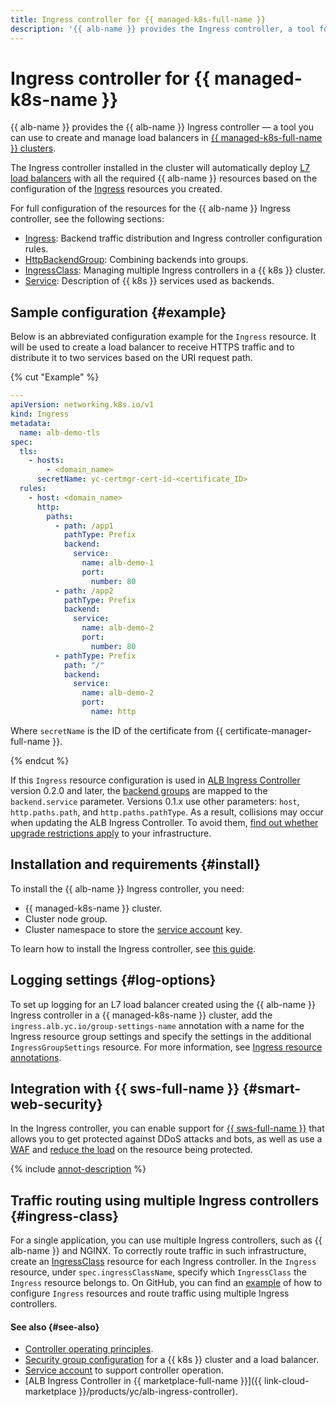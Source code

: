 ```yaml
---
title: Ingress controller for {{ managed-k8s-full-name }}
description: '{{ alb-name }} provides the Ingress controller, a tool for creating and managing load balancers in {{ managed-k8s-full-name }} clusters.'
---
```


# Ingress controller for {{ managed-k8s-name }}


{{ alb-name }} provides the {{ alb-name }} Ingress controller — a tool you can use to create and manage load balancers in [{{ managed-k8s-full-name }} clusters](../../../managed-kubernetes/concepts/index.md#kubernetes-cluster).

The Ingress controller installed in the cluster will automatically deploy [L7 load balancers](../../concepts/application-load-balancer.md) with all the required {{ alb-name }} resources based on the configuration of the [Ingress](https://kubernetes.io/docs/concepts/services-networking/ingress/) resources you created.

For full configuration of the resources for the {{ alb-name }} Ingress controller, see the following sections:

* [Ingress](../../k8s-ref/ingress.md): Backend traffic distribution and Ingress controller configuration rules.
* [HttpBackendGroup](../../k8s-ref/http-backend-group.md): Combining backends into groups.
* [IngressClass](../../k8s-ref/ingress-class.md): Managing multiple Ingress controllers in a {{ k8s }} cluster.
* [Service](../../k8s-ref/service-for-ingress.md): Description of {{ k8s }} services used as backends.

## Sample configuration {#example}

Below is an abbreviated configuration example for the `Ingress` resource. It will be used to create a load balancer to receive HTTPS traffic and to distribute it to two services based on the URI request path.

{% cut "Example" %}

```yaml
---
apiVersion: networking.k8s.io/v1
kind: Ingress
metadata:
  name: alb-demo-tls
spec:
  tls:
    - hosts:
        - <domain_name>
      secretName: yc-certmgr-cert-id-<certificate_ID>
  rules:
    - host: <domain_name>
      http:
        paths:
          - path: /app1
            pathType: Prefix
            backend:
              service:
                name: alb-demo-1
                port:
                  number: 80
          - path: /app2
            pathType: Prefix
            backend:
              service:
                name: alb-demo-2
                port:
                  number: 80
          - pathType: Prefix
            path: "/"
            backend:
              service:
                name: alb-demo-2
                port:
                  name: http
```

Where `secretName` is the ID of the certificate from {{ certificate-manager-full-name }}.

{% endcut %}

If this `Ingress` resource configuration is used in [ALB Ingress Controller](/marketplace/products/yc/alb-ingress-controller) version 0.2.0 and later, the [backend groups](principles.md) are mapped to the `backend.service` parameter. Versions 0.1.x use other parameters: `host`, `http.paths.path`, and `http.paths.pathType`. As a result, collisions may occur when updating the ALB Ingress Controller. To avoid them, [find out whether upgrade restrictions apply](../../operations/k8s-ingress-controller-upgrade.md) to your infrastructure.

## Installation and requirements {#install}

To install the {{ alb-name }} Ingress controller, you need:

* {{ managed-k8s-name }} cluster.
* Cluster node group.
* Cluster namespace to store the [service account](service-account.md) key.

To learn how to install the Ingress controller, see [this guide](../../operations/k8s-ingress-controller-install.md).

## Logging settings {#log-options}

To set up logging for an L7 load balancer created using the {{ alb-name }} Ingress controller in a {{ managed-k8s-name }} cluster, add the `ingress.alb.yc.io/group-settings-name` annotation with a name for the Ingress resource group settings and specify the settings in the additional `IngressGroupSettings` resource. For more information, see [Ingress resource annotations](../../k8s-ref/ingress.md#annotations).

## Integration with {{ sws-full-name }} {#smart-web-security}

In the Ingress controller, you can enable support for [{{ sws-full-name }}](../../../smartwebsecurity/concepts/index.md) that allows you to get protected against DDoS attacks and bots, as well as use a [WAF](../../../smartwebsecurity/concepts/waf.md) and [reduce the load](../../../smartwebsecurity/concepts/arl.md) on the resource being protected.

{% include [annot-description](../../../_includes/managed-kubernetes/alb-ref/annot-security-profile-id.md) %}

## Traffic routing using multiple Ingress controllers {#ingress-class}

For a single application, you can use multiple Ingress controllers, such as {{ alb-name }} and NGINX. To correctly route traffic in such infrastructure, create an [IngressClass](../../../application-load-balancer/k8s-ref/ingress-class.md) resource for each Ingress controller. In the `Ingress` resource, under `spec.ingressClassName`, specify which `IngressClass` the `Ingress` resource belongs to. On GitHub, you can find an [example](https://github.com/yandex-cloud-examples/yc-mk8s-with-ingress-class) of how to configure `Ingress` resources and route traffic using multiple Ingress controllers.

#### See also {#see-also}

* [Controller operating principles](principles.md).
* [Security group configuration](security-groups.md) for a {{ k8s }} cluster and a load balancer.
* [Service account](service-account.md) to support controller operation.
* [ALB Ingress Controller in {{ marketplace-full-name }}]({{ link-cloud-marketplace }}/products/yc/alb-ingress-controller).
